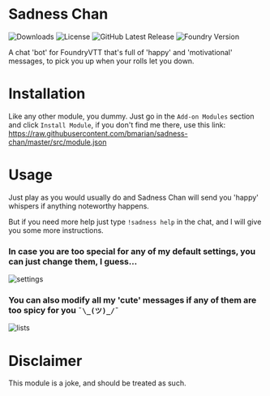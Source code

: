 # Sadness Chan
![Downloads](https://img.shields.io/github/downloads/bmarian/sadness-chan/total?style=for-the-badge)
![License](https://img.shields.io/github/license/bmarian/sadness-chan?style=for-the-badge)
![GitHub Latest Release](https://img.shields.io/github/release/bmarian/sadness-chan?style=for-the-badge)
![Foundry Version](https://img.shields.io/badge/FoundryVTT-0.7.4-blueviolet?style=for-the-badge)


A chat 'bot' for FoundryVTT that's full of 'happy' and 'motivational' messages, to pick you up when your rolls let you down. 


# Installation
Like any other module, you dummy. Just go in the `Add-on Modules` section and click `Install Module`, if you don't find me there, use this link: 
https://raw.githubusercontent.com/bmarian/sadness-chan/master/src/module.json

# Usage
Just play as you would usually do and Sadness Chan will send you 'happy' whispers if anything noteworthy happens.

But if you need more help just type `!sadness help` in the chat, and I will give you some more instructions.

### In case you are too special for any of my default settings, you can just change them, I guess...
![settings](https://i.imgur.com/TDrcFLL.png)

### You can also modify all my 'cute' messages if any of them are too spicy for you `¯\_(ツ)_/¯`
![lists](https://i.imgur.com/IaLYF9u.png)

# Disclaimer
This module is a joke, and should be treated as such.
